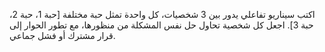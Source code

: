 اكتب سيناريو تفاعلي يدور بين 3 شخصيات، كل واحدة تمثل حبة مختلفة [حبة 1، حبة 2، حبة 3]. اجعل كل شخصية تحاول حل نفس المشكلة من منظورها، مع تطور الحوار إلى قرار مشترك أو فشل جماعي.